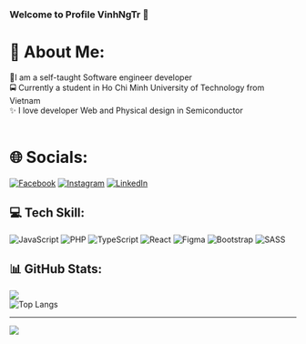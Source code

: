### Welcome to Profile VinhNgTr 👋


# 💫 About Me:
📜I am a self-taught Software engineer developer<br> 🚍 Currently a student in Ho Chi Minh University of Technology from Vietnam<br>✨ I love developer Web and Physical design in Semiconductor<br><br>


# 🌐 Socials:
[![Facebook](https://img.shields.io/badge/Facebook-%231877F2.svg?logo=Facebook&logoColor=white)](https://facebook.com/https://www.facebook.com/vinh.nguyentrong.1291) [![Instagram](https://img.shields.io/badge/Instagram-%23E4405F.svg?logo=Instagram&logoColor=white)](https://instagram.com/https://www.instagram.com/genz_jr/) [![LinkedIn](https://img.shields.io/badge/LinkedIn-%230077B5.svg?logo=linkedin&logoColor=white)](https://linkedin.com/in/linkedin.com/in/vinhngtr) 

## 💻 Tech Skill:
![JavaScript](https://img.shields.io/badge/javascript-%23323330.svg?style=flat&logo=javascript&logoColor=%23F7DF1E) ![PHP](https://img.shields.io/badge/php-%23777BB4.svg?style=flat&logo=php&logoColor=white) ![TypeScript](https://img.shields.io/badge/typescript-%23007ACC.svg?style=flat&logo=typescript&logoColor=white) ![React](https://img.shields.io/badge/react-%2320232a.svg?style=flat&logo=react&logoColor=%2361DAFB) 	![Figma](https://img.shields.io/badge/figma-%23F24E1E.svg?style=flat&logo=figma&logoColor=white) ![Bootstrap](https://img.shields.io/badge/bootstrap-%23563D7C.svg?style=flat&logo=bootstrap&logoColor=white) ![SASS](https://img.shields.io/badge/SASS-hotpink.svg?style=flat&logo=SASS&logoColor=white)
## 📊 GitHub Stats:
![](https://github-readme-streak-stats.herokuapp.com/?user=vinhngtr&theme=vision-friendly-dark&hide_border=false)<br/>
![Top Langs](https://github-readme-stats.vercel.app/api/top-langs/?username=vinhngtr&layout=compact)

---
[![](https://visitcount.itsvg.in/api?id=vinhngtr&icon=0&color=9)](https://visitcount.itsvg.in)
